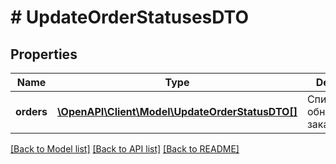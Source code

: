 # # UpdateOrderStatusesDTO

## Properties

Name | Type | Description | Notes
------------ | ------------- | ------------- | -------------
**orders** | [**\OpenAPI\Client\Model\UpdateOrderStatusDTO[]**](UpdateOrderStatusDTO.md) | Список с обновленными заказами. | [optional]

[[Back to Model list]](../../README.md#models) [[Back to API list]](../../README.md#endpoints) [[Back to README]](../../README.md)
